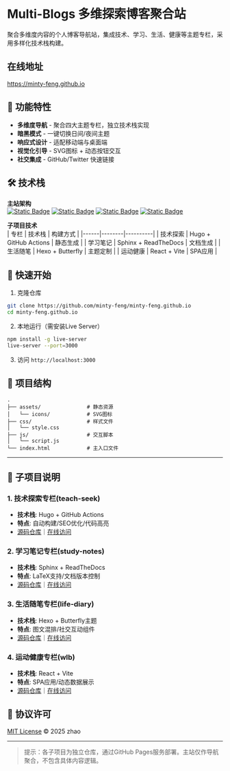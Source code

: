 

# Multi-Blogs 多维探索博客聚合站

聚合多维度内容的个人博客导航站，集成技术、学习、生活、健康等主题专栏，采用多样化技术栈构建。


## 在线地址

https://minty-feng.github.io


## 🌟 功能特性

- **多维度导航** - 聚合四大主题专栏，独立技术栈实现
- **暗黑模式** - 一键切换日间/夜间主题
- **响应式设计** - 适配移动端与桌面端
- **视觉化引导** - SVG图标 + 动态按钮交互
- **社交集成** - GitHub/Twitter 快速链接

## 🛠 技术栈

**主站架构**  
[![Static Badge](https://img.shields.io/badge/HTML5-E34F26?logo=html5)](https://github.com/topics/html5)
[![Static Badge](https://img.shields.io/badge/CSS3-1572B6?logo=css3)](https://github.com/topics/css3)
[![Static Badge](https://img.shields.io/badge/JavaScript-F7DF1E?logo=javascript)](https://github.com/topics/javascript)
[![Static Badge](https://img.shields.io/badge/Font_Awesome-528DD7?logo=font-awesome)](https://fontawesome.com/)

**子项目技术**  
| 专栏 | 技术栈 | 构建方式 |
|------|--------|----------|
| 技术探索 | Hugo + GitHub Actions | 静态生成 |
| 学习笔记 | Sphinx + ReadTheDocs | 文档生成 |
| 生活随笔 | Hexo + Butterfly | 主题定制 |
| 运动健康 | React + Vite | SPA应用 |

## 🚀 快速开始

1. 克隆仓库
```bash
git clone https://github.com/minty-feng/minty-feng.github.io
cd minty-feng.github.io
```

2. 本地运行（需安装Live Server）
```bash
npm install -g live-server
live-server --port=3000
```

3. 访问 `http://localhost:3000`

## 📂 项目结构
```
.
├── assets/               # 静态资源
│   └── icons/            # SVG图标
├── css/                  # 样式文件
│   └── style.css         
├── js/                   # 交互脚本
│   └── script.js         
└── index.html            # 主入口文件
```

---

## 🧭 子项目说明

### 1. 技术探索专栏(teach-seek)
- **技术栈**: Hugo + GitHub Actions
- **特点**: 自动构建/SEO优化/代码高亮
- [源码仓库](https://github.com/minty-feng/tech-seek)｜[在线访问](https://minty-feng.github.io/tech-seek)

### 2. 学习笔记专栏(study-notes)
- **技术栈**: Sphinx + ReadTheDocs
- **特点**: LaTeX支持/文档版本控制
- [源码仓库](https://github.com/minty-feng/study-notes)｜[在线访问](https://minty-feng.github.io/study-notes)

### 3. 生活随笔专栏(life-diary)
- **技术栈**: Hexo + Butterfly主题
- **特点**: 图文混排/社交互动组件
- [源码仓库](https://github.com/minty-feng/life-diary)｜[在线访问](https://minty-feng.github.io/life-diary)

### 4. 运动健康专栏(wlb)
- **技术栈**: React + Vite
- **特点**: SPA应用/动态数据展示
- [源码仓库](https://github.com/minty-feng/wlb)｜[在线访问](https://minty-feng.github.io/wlb)


## 📄 协议许可
[MIT License](LICENSE) © 2025 zhao

--- 

> 提示：各子项目为独立仓库，通过GitHub Pages服务部署。主站仅作导航聚合，不包含具体内容逻辑。
